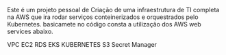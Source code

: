 Este é um projeto pessoal de Criação de uma infraestrutura de TI completa na AWS que ira rodar serviços conteinerizados e orquestrados pelo Kubernetes.
basicamete no código consta a utilização dos AWS web services abaixo.


VPC
EC2
RDS
EKS KUBERNETES 
S3
Secret Manager
